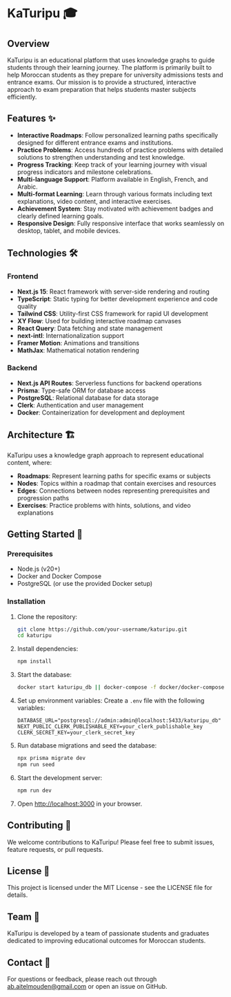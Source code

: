 # KaTuripu 🎓

## Overview

KaTuripu is an educational platform that uses knowledge graphs to guide students through their learning journey. The platform is primarily built to help Moroccan students as they prepare for university admissions tests and entrance exams. Our mission is to provide a structured, interactive approach to exam preparation that helps students master subjects efficiently.

## Features ✨

- **Interactive Roadmaps**: Follow personalized learning paths specifically designed for different entrance exams and institutions.
- **Practice Problems**: Access hundreds of practice problems with detailed solutions to strengthen understanding and test knowledge.
- **Progress Tracking**: Keep track of your learning journey with visual progress indicators and milestone celebrations.
- **Multi-language Support**: Platform available in English, French, and Arabic.
- **Multi-format Learning**: Learn through various formats including text explanations, video content, and interactive exercises.
- **Achievement System**: Stay motivated with achievement badges and clearly defined learning goals.
- **Responsive Design**: Fully responsive interface that works seamlessly on desktop, tablet, and mobile devices.

## Technologies 🛠️

### Frontend
- **Next.js 15**: React framework with server-side rendering and routing
- **TypeScript**: Static typing for better development experience and code quality
- **Tailwind CSS**: Utility-first CSS framework for rapid UI development
- **XY Flow**: Used for building interactive roadmap canvases
- **React Query**: Data fetching and state management
- **next-intl**: Internationalization support
- **Framer Motion**: Animations and transitions
- **MathJax**: Mathematical notation rendering

### Backend
- **Next.js API Routes**: Serverless functions for backend operations
- **Prisma**: Type-safe ORM for database access
- **PostgreSQL**: Relational database for data storage
- **Clerk**: Authentication and user management
- **Docker**: Containerization for development and deployment

## Architecture 🏗️

KaTuripu uses a knowledge graph approach to represent educational content, where:
- **Roadmaps**: Represent learning paths for specific exams or subjects
- **Nodes**: Topics within a roadmap that contain exercises and resources
- **Edges**: Connections between nodes representing prerequisites and progression paths
- **Exercises**: Practice problems with hints, solutions, and video explanations

## Getting Started 🚀

### Prerequisites
- Node.js (v20+)
- Docker and Docker Compose
- PostgreSQL (or use the provided Docker setup)

### Installation

1. Clone the repository:
   ```bash
   git clone https://github.com/your-username/katuripu.git
   cd katuripu
   ```

2. Install dependencies:
   ```bash
   npm install
   ```

3. Start the database:
   ```bash
   docker start katuripu_db || docker-compose -f docker/docker-compose.yml up -d
   ```

4. Set up environment variables:
   Create a `.env` file with the following variables:
   ```
   DATABASE_URL="postgresql://admin:admin@localhost:5433/katuripu_db"
   NEXT_PUBLIC_CLERK_PUBLISHABLE_KEY=your_clerk_publishable_key
   CLERK_SECRET_KEY=your_clerk_secret_key
   ```

5. Run database migrations and seed the database:
   ```bash
   npx prisma migrate dev
   npm run seed
   ```

6. Start the development server:
   ```bash
   npm run dev
   ```

7. Open [http://localhost:3000](http://localhost:3000) in your browser.

## Contributing 👥

We welcome contributions to KaTuripu! Please feel free to submit issues, feature requests, or pull requests.

## License 📄

This project is licensed under the MIT License - see the LICENSE file for details.

## Team 👋

KaTuripu is developed by a team of passionate students and graduates dedicated to improving educational outcomes for Moroccan students.

## Contact 📧

For questions or feedback, please reach out through ab.aitelmouden@gmail.com or open an issue on GitHub.
